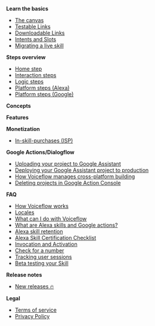 **Learn the basics**
  - [The canvas](/quickstart/get-started-with-voiceflow.md)
  - [Testable Links](/quickstart/testable-links.md)
  - [Downloadable Links](/quickstart/downloadable-links.md)
  - [Intents and Slots](/blocks/intents-slots.md)
  - [Migrating a live skill](/quickstart/migrating.md)
    
**Steps overview** 
  - [Home step](/blocks/start-block.md)
  - [Interaction steps](/blocks/interaction-steps.md)
  - [Logic steps](/blocks/logic-steps.md)
  - [Platform steps (Alexa)](/blocks/platform-steps-alexa.md)
  - [Platform steps (Google)](#)
      
**Concepts**

**Features**      

**Monetization** 
  - [In-skill-purchases (ISP)](/monetization/alexa-in-skill-purchases.md)

**Google Actions/Dialogflow** 
  - [Uploading your project to Google Assistant](/adapting-for-google/uploading-your-project-to-google-assistant.md)  
  - [Deploying your Google Assistant project to production](/adapting-for-google/deploying-your-google-assistant-project-to-production.md)
  - [How Voiceflow manages cross-platform building](/adapting-for-google/how-voiceflow-manages-cross-platform-building.md)
  - [Deleting projects in Google Action Console](/adapting-for-google/deleting-projects-in-google-actions-console.md)

**FAQ**
- [How Voiceflow works](/faq/how-voiceflow-works.md)
- [Locales](/faq/locales.md)
- [What can I do with Voiceflow](/quickstart/what-can-i-do-with-voiceflow.md)
- [What are Alexa skills and Google actions?](/faq/what-are-alexa-skills.md)
- [Alexa skill retention](/faq/alexa-skill-retention.md)
- [Alexa Skill Certification Checklist](/faq/alexa-skill-certification-checklist.md) 
- [Invocation and Activation](/faq/invocation-and-activation.md)
- [Check for a number](/tutorials/advanced-tutorials/checking-if-number.md)
- [Tracking user sessions](/tutorials/advanced-tutorials/tracking-user-sessions.md)
- [Beta testing your Skill](/tutorials/advanced-tutorials/using-beta-testing-with-your-alexa-skill.md)

**Release notes**
  - [New releases 🔥](/releases/releases.md)

**Legal**
- [Terms of service](/faq/legal/voiceflow-terms-of-service.md)
- [Privacy Policy](/faq/legal/voiceflow-privacy-policy.md)